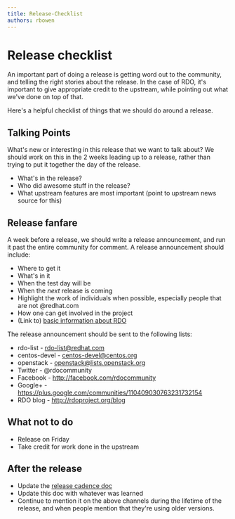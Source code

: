 ```yaml
---
title: Release-Checklist
authors: rbowen
---
```


# Release checklist

An important part of doing a release is getting word out to the
community, and telling the right stories about the release. In the case
of RDO, it's important to give appropriate credit to the upstream, while
pointing out what we've done on top of that.

Here's a helpful checklist of things that we should do around a release.

## Talking Points

What's new or interesting in this release that we
want to talk about? We should work on this in the 2 weeks leading up
to a release, rather than trying to put it together the day of the
release.

* What's in the release?
* Who did awesome stuff in the release?
* What upstream features are most important (point to upstream news
  source for this)

## Release fanfare

A week before a release, we should write a release announcement, and run
it past the entire community for comment. A release announcement should
include:

* Where to get it
* What's in it
* When the test day will be
* When the *next* release is coming
* Highlight the work of individuals when possible, especially people
  that are not @redhat.com
* How one can get involved in the project
* (Link to) [basic information about RDO](/rdo)

The release announcement should be sent to the following lists:

* rdo-list - rdo-list@redhat.com
* centos-devel - centos-devel@centos.org
* openstack - openstack@lists.openstack.org
* Twitter - @rdocommunity
* Facebook - http://facebook.com/rdocommunity
* Google+ - https://plus.google.com/communities/110409030763231732154
* RDO blog - http://rdoproject.org/blog

## What not to do

* Release on Friday
* Take credit for work done in the upstream

## After the release

* Update the [release cadence doc](/rdo/release-cadence/)
* Update this doc with whatever was learned
* Continue to mention it on the above channels during the lifetime of
  the release, and when people mention that they're using older
  versions.

